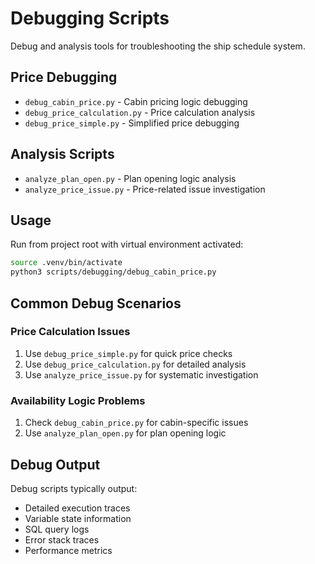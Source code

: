 # Debugging Scripts

Debug and analysis tools for troubleshooting the ship schedule system.

## Price Debugging
- `debug_cabin_price.py` - Cabin pricing logic debugging
- `debug_price_calculation.py` - Price calculation analysis
- `debug_price_simple.py` - Simplified price debugging

## Analysis Scripts
- `analyze_plan_open.py` - Plan opening logic analysis
- `analyze_price_issue.py` - Price-related issue investigation

## Usage

Run from project root with virtual environment activated:

```bash
source .venv/bin/activate
python3 scripts/debugging/debug_cabin_price.py
```

## Common Debug Scenarios

### Price Calculation Issues
1. Use `debug_price_simple.py` for quick price checks
2. Use `debug_price_calculation.py` for detailed analysis
3. Use `analyze_price_issue.py` for systematic investigation

### Availability Logic Problems
1. Check `debug_cabin_price.py` for cabin-specific issues
2. Use `analyze_plan_open.py` for plan opening logic

## Debug Output

Debug scripts typically output:
- Detailed execution traces
- Variable state information
- SQL query logs
- Error stack traces
- Performance metrics
